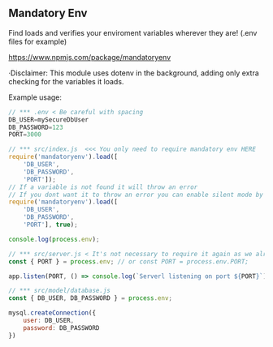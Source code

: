 ## Mandatory Env

Find loads and verifies your enviroment variables wherever they are! (.env files for example)


https://www.npmjs.com/package/mandatoryenv


·Disclaimer: This module uses dotenv in the background, adding only extra checking for the variables it loads.



Example usage:
````javascript
// *** .env < Be careful with spacing
DB_USER=mySecureDbUser
DB_PASSWORD=123
PORT=3000

````

````javascript
// *** src/index.js  <<< You only need to require mandatory env HERE
require('mandatoryenv').load([
    'DB_USER',
    'DB_PASSWORD',
    'PORT']);
// If a variable is not found it will throw an error
// If you dont want it to throw an error you can enable silent mode by passing a true as second parameter
require('mandatoryenv').load([
    'DB_USER',
    'DB_PASSWORD',
    'PORT'], true);

console.log(process.env);

````

````javascript
// *** src/server.js < It's not necessary to require it again as we already did on index.js so we just use values directly
const { PORT } = process.env; // or const PORT = process.env.PORT;

app.listen(PORT, () => console.log(`Serverl listening on port ${PORT}`));

````

````javascript
// *** src/model/database.js
const { DB_USER, DB_PASSWORD } = process.env;

mysql.createConnection({
    user: DB_USER,
    password: DB_PASSWORD
})
````